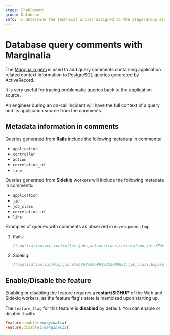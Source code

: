 ```yaml
---
stage: Enablement
group: Database
info: To determine the technical writer assigned to the Stage/Group associated with this page, see https://about.gitlab.com/handbook/engineering/ux/technical-writing/#assignments
---
```


# Database query comments with Marginalia

The [Marginalia gem](https://github.com/basecamp/marginalia) is used to add
query comments containing application related context information to PostgreSQL
queries generated by ActiveRecord.

It is very useful for tracing problematic queries back to the application source.

An engineer during an on-call incident will have the full context of a query
and its application source from the comments.

## Metadata information in comments

Queries generated from **Rails** include the following metadata in comments:

- `application`
- `controller`
- `action`
- `correlation_id`
- `line`

Queries generated from **Sidekiq** workers will include the following metadata
in comments:

- `application`
- `jid`
- `job_class`
- `correlation_id`
- `line`

Examples of queries with comments as observed in `development.log`:

1. Rails:

   ```sql
   /*application:web,controller:jobs,action:trace,correlation_id:rYF4mey9CH3,line:/app/policies/project_policy.rb:504:in `feature_available?'*/ SELECT "project_features".* FROM "project_features" WHERE "project_features"."project_id" = $1 LIMIT $2 [["project_id", 5], ["LIMIT", 1]]
   ```

1. Sidekiq:

   ```sql
   /*application:sidekiq,jid:e7d6668a39a991e323009833,job_class:ExpireJobCacheWorker,correlation_id:rYF4mey9CH3,line:/app/workers/expire_job_cache_worker.rb:14:in `perform'*/ SELECT "ci_pipelines".* FROM "ci_pipelines" WHERE "ci_pipelines"."id" = $1 LIMIT $2 [["id", 64], ["LIMIT", 1]]
   ```

## Enable/Disable the feature

Enabling or disabling the feature requires a **restart/SIGHUP** of the Web and
Sidekiq workers, as the feature flag's state is memoized upon starting up.

The `feature_flag` for this feature is **disabled** by default. You can enable
or disable it with:

```ruby
Feature.enable(:marginalia)
Feature.disable(:marginalia)
```
